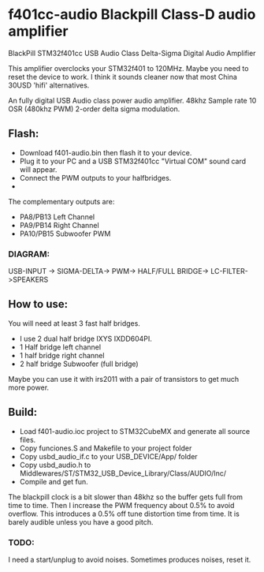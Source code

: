 # f401cc-audio Blackpill Class-D audio amplifier

BlackPill STM32f401cc USB Audio Class Delta-Sigma Digital Audio Amplifier

This amplifier overclocks your STM32f401 to 120MHz. 
Maybe you need to reset the device to work.
I think it sounds cleaner now that most China 30USD 'hifi'  alternatives.

An fully digital USB Audio class power audio amplifier.
48khz Sample rate 10 OSR (480khz PWM)
2-order delta sigma modulation.

## Flash:
- Download f401-audio.bin then flash it to your device.
- Plug it to your PC and a USB STM32f401cc "Virtual COM" sound card  will appear.
- Connect the PWM outputs to your halfbridges.
- 
The complementary outputs are:
- PA8/PB13 Left Channel 
- PA9/PB14 Right Channel 
- PA10/PB15 Subwoofer PWM



### DIAGRAM:
USB-INPUT -> SIGMA-DELTA-> PWM-> HALF/FULL BRIDGE-> LC-FILTER->SPEAKERS





## How to use:
You will need at least 3 fast half bridges.

- I use 2 dual half bridge IXYS IXDD604PI.  
- 1 Half bridge left channel
- 1 half bridge right channel
- 2 half bridge Subwoofer  (full bridge)

Maybe you can use it with irs2011 with a pair of transistors to get much more power.



## Build:
- Load f401-audio.ioc project to STM32CubeMX and generate all source files.
- Copy funciones.S and Makefile to your project folder
- Copy usbd_audio_if.c to your USB_DEVICE/App/ folder
- Copy usbd_audio.h to Middlewares/ST/STM32_USB_Device_Library/Class/AUDIO/Inc/
- Compile and get fun.

The blackpill clock is a bit slower than 48khz so the buffer gets full from time to time.
Then I increase the PWM frequency about 0.5% to avoid overflow.
This introduces a 0.5% off tune distortion time from time.
It is barely audible unless you have a good pitch.

### TODO:
I need a start/unplug to avoid noises.
Sometimes produces noises, reset it.


